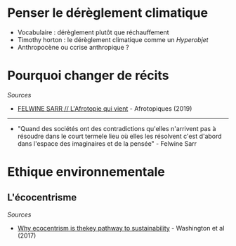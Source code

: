# Penser le dérèglement climatique

- Vocabulaire  : dérèglement plutôt que réchauffement
- Timothy horton : le dérèglement climatique comme un *Hyperobjet*
- Anthropocène ou ccrise anthropique ?

# Pourquoi changer de récits

*Sources*

- [FELWINE SARR // L'Afrotopie qui vient](https://soundcloud.com/user-482486519/felwine-sarr-lafrotopie-qui-vient) - Afrotopiques (2019)

---

- "Quand des sociétés ont des contradictions qu'elles n'arrivent pas à résoudre dans le court termele lieu où elles les résolvent c'est d'abord dans l'espace des imaginaires et de la pensée" - Felwine Sarr

# Ethique environnementale

## L'écocentrisme

*Sources*

- [Why ecocentrism is thekey pathway to sustainability](https://www.ecologicalcitizen.net/pdfs/v01n1-08.pdf) - Washington et al (2017)
